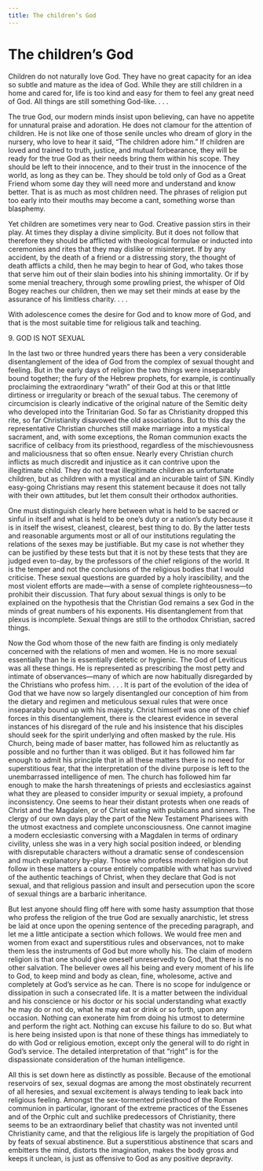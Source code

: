 ```yaml
---
title: The children’s God
---
```

# The children’s God

Children do not naturally love God. They have no great capacity for an
idea so subtle and mature as the idea of God. While they are still
children in a home and cared for, life is too kind and easy for them to
feel any great need of God. All things are still something God-like. . .
.

The true God, our modern minds insist upon believing, can have no
appetite for unnatural praise and adoration. He does not clamour for the
attention of children. He is not like one of those senile uncles who
dream of glory in the nursery, who love to hear it said, “The children
adore him.” If children are loved and trained to truth, justice, and
mutual forbearance, they will be ready for the true God as their needs
bring them within his scope. They should be left to their innocence, and
to their trust in the innocence of the world, as long as they can be.
They should be told only of God as a Great Friend whom some day they
will need more and understand and know better. That is as much as most
children need. The phrases of religion put too early into their mouths
may become a cant, something worse than blasphemy.

Yet children are sometimes very near to God. Creative passion stirs in
their play. At times they display a divine simplicity. But it does not
follow that therefore they should be afflicted with theological formulae
or inducted into ceremonies and rites that they may dislike or
misinterpret. If by any accident, by the death of a friend or a
distressing story, the thought of death afflicts a child, then he may
begin to hear of God, who takes those that serve him out of their slain
bodies into his shining immortality. Or if by some menial treachery,
through some prowling priest, the whisper of Old Bogey reaches our
children, then we may set their minds at ease by the assurance of his
limitless charity. . . .

With adolescence comes the desire for God and to know more of God, and
that is the most suitable time for religious talk and teaching.

9\. GOD IS NOT SEXUAL

In the last two or three hundred years there has been a very
considerable disentanglement of the idea of God from the complex of
sexual thought and feeling. But in the early days of religion the two
things were inseparably bound together; the fury of the Hebrew prophets,
for example, is continually proclaiming the extraordinary “wrath” of
their God at this or that little dirtiness or irregularity or breach of
the sexual tabus. The ceremony of circumcision is clearly indicative of
the original nature of the Semitic deity who developed into the
Trinitarian God. So far as Christianity dropped this rite, so far
Christianity disavowed the old associations. But to this day the
representative Christian churches still make marriage into a mystical
sacrament, and, with some exceptions, the Roman communion exacts the
sacrifice of celibacy from its priesthood, regardless of the
mischievousness and maliciousness that so often ensue. Nearly every
Christian church inflicts as much discredit and injustice as it can
contrive upon the illegitimate child. They do not treat illegitimate
children as unfortunate children, but as children with a mystical and an
incurable taint of SIN. Kindly easy-going Christians may resent this
statement because it does not tally with their own attitudes, but let
them consult their orthodox authorities.

One must distinguish clearly here between what is held to be sacred or
sinful in itself and what is held to be one’s duty or a nation’s duty
because it is in itself the wisest, cleanest, clearest, best thing to
do. By the latter tests and reasonable arguments most or all of our
institutions regulating the relations of the sexes may be justifiable.
But my case is not whether they can be justified by these tests but that
it is not by these tests that they are judged even to-day, by the
professors of the chief religions of the world. It is the temper and not
the conclusions of the religious bodies that I would criticise. These
sexual questions are guarded by a holy irascibility, and the most
violent efforts are made—with a sense of complete righteousness—to
prohibit their discussion. That fury about sexual things is only to be
explained on the hypothesis that the Christian God remains a sex God in
the minds of great numbers of his exponents. His disentanglement from
that plexus is incomplete. Sexual things are still to the orthodox
Christian, sacred things.

Now the God whom those of the new faith are finding is only mediately
concerned with the relations of men and women. He is no more sexual
essentially than he is essentially dietetic or hygienic. The God of
Leviticus was all these things. He is represented as prescribing the
most petty and intimate of observances—many of which are now habitually
disregarded by the Christians who profess him. . . . It is part of the
evolution of the idea of God that we have now so largely disentangled
our conception of him from the dietary and regimen and meticulous sexual
rules that were once inseparably bound up with his majesty. Christ
himself was one of the chief forces in this disentanglement, there is
the clearest evidence in several instances of his disregard of the rule
and his insistence that his disciples should seek for the spirit
underlying and often masked by the rule. His Church, being made of baser
matter, has followed him as reluctantly as possible and no further than
it was obliged. But it has followed him far enough to admit his
principle that in all these matters there is no need for superstitious
fear, that the interpretation of the divine purpose is left to the
unembarrassed intelligence of men. The church has followed him far
enough to make the harsh threatenings of priests and ecclesiastics
against what they are pleased to consider impurity or sexual impiety, a
profound inconsistency. One seems to hear their distant protests when
one reads of Christ and the Magdalen, or of Christ eating with publicans
and sinners. The clergy of our own days play the part of the New
Testament Pharisees with the utmost exactness and complete
unconsciousness. One cannot imagine a modern ecclesiastic conversing
with a Magdalen in terms of ordinary civility, unless she was in a very
high social position indeed, or blending with disreputable characters
without a dramatic sense of condescension and much explanatory by-play.
Those who profess modern religion do but follow in these matters a
course entirely compatible with what has survived of the authentic
teachings of Christ, when they declare that God is not sexual, and that
religious passion and insult and persecution upon the score of sexual
things are a barbaric inheritance.

But lest anyone should fling off here with some hasty assumption that
those who profess the religion of the true God are sexually anarchistic,
let stress be laid at once upon the opening sentence of the preceding
paragraph, and let me a little anticipate a section which follows. We
would free men and women from exact and superstitious rules and
observances, not to make them less the instruments of God but more
wholly his. The claim of modern religion is that one should give oneself
unreservedly to God, that there is no other salvation. The believer owes
all his being and every moment of his life to God, to keep mind and body
as clean, fine, wholesome, active and completely at God’s service as he
can. There is no scope for indulgence or dissipation in such a
consecrated life. It is a matter between the individual and his
conscience or his doctor or his social understanding what exactly he may
do or not do, what he may eat or drink or so forth, upon any occasion.
Nothing can exonerate him from doing his utmost to determine and perform
the right act. Nothing can excuse his failure to do so. But what is here
being insisted upon is that none of these things has immediately to do
with God or religious emotion, except only the general will to do right
in God’s service. The detailed interpretation of that “right” is for the
dispassionate consideration of the human intelligence.

All this is set down here as distinctly as possible. Because of the
emotional reservoirs of sex, sexual dogmas are among the most
obstinately recurrent of all heresies, and sexual excitement is always
tending to leak back into religious feeling. Amongst the sex-tormented
priesthood of the Roman communion in particular, ignorant of the extreme
practices of the Essenes and of the Orphic cult and suchlike
predecessors of Christianity, there seems to be an extraordinary belief
that chastity was not invented until Christianity came, and that the
religious life is largely the propitiation of God by feats of sexual
abstinence. But a superstitious abstinence that scars and embitters the
mind, distorts the imagination, makes the body gross and keeps it
unclean, is just as offensive to God as any positive depravity.

